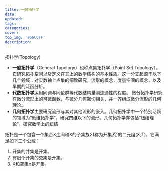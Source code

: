 ```yaml
---
title: 一般拓扑学
date: 
updated:
tags:
categories:
cover:
top_img: '#66CCFF'
description:
---
```


拓扑学(Topology)

- **一般拓扑学**（General Topology）也称点集拓扑学（Point Set Topology）。它研究拓扑空间以及定义在其上的数学结构的基本性质。这一分支起源于以下几个领域：对实数轴上点集的细致研究，流形的概念，度量空间的概念，以及早期的泛函分析。
- **代数拓扑学**运用同调与同伦群等代数结构量测连通性的程度。
  微分拓扑学研究在微分流形上的可微函数，与微分几何密切相关，并一齐组成微分流形的几何理论。
- **几何拓扑学**主要研究流形与其对其他流形的嵌入。几何拓扑学中一个特别活跃的领域为“低维拓扑学”，研究四维以下的流形。几何拓扑学亦包括“纽结理论”，研究数学上的纽结



拓扑是一个包含一个集合X连同和X的子集族Σ(称为开集系)的二元组(X,Σ)，它满足如下三个公理：

1. 开集的并集是开集。
2. 有限个开集的交集是开集。
3. X和空集∅是开集。 